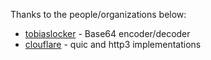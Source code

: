 Thanks to the people/organizations below:

- [tobiaslocker](https://github.com/tobiaslocker) - Base64 encoder/decoder
- [clouflare](https://github.com/cloudflare) - quic and http3 implementations